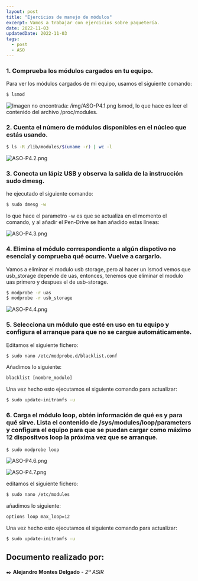 ```yaml
---
layout: post
title: "Ejercicios de manejo de módulos"
excerpt: Vamos a trabajar con ejercicios sobre paquetería.
date: 2022-11-03
updatedDate: 2022-11-03
tags:
  - post
  - ASO
---
```



### 1. Comprueba los módulos cargados en tu equipo.

Para ver los módulos cargados de mi equipo, usamos el siguiente comando:

```bash
$ lsmod
```
![Imagen no encontrada: /img/ASO-P4.1.png](/img/ASO-P4.1.png "Imagen no encontrada: /img/ASO-P4.1.png")
lsmod, lo que hace es leer el contenido del archivo /proc/modules.
### 2. Cuenta el número de módulos disponibles en el núcleo que estás usando.

```bash
$ ls -R /lib/modules/$(uname -r) | wc -l
```
![ASO-P4.2.png](/img/ASO-P4.2.png)
### 3. Conecta un lápiz USB y observa la salida de la instrucción sudo dmesg.

he ejecutado el siguiente comando:

```bash
$ sudo dmesg -w
```
lo que hace el parametro -w es que se actualiza en el momento el comando, y al añadir el Pen-Drive se han añadido estas líneas:

![ASO-P4.3.png](/img/ASO-P4-3.png)

### 4. Elimina el módulo correspondiente a algún dispotivo no esencial y comprueba qué ocurre. Vuelve a cargarlo.

Vamos a eliminar el modulo usb storage, pero al hacer un lsmod vemos que usb_storage depende de uas, entonces, tenemos que eliminar el modulo uas primero y despues el de usb-storage.
```bash
$ modprobe -r uas
$ modprobe -r usb_storage
```
![ASO-P4.4.png](/img/ASO-P4.4.png)

### 5. Selecciona un módulo que esté en uso en tu equipo y configura el arranque para que no se cargue automáticamente.

Editamos el siguiente fichero:
```bash
$ sudo nano /etc/modprobe.d/blacklist.conf
```

Añadimos lo siguiente:
```txt
blacklist [nombre_modulo]
```

Una vez hecho esto ejecutamos el siguiente comando para actualizar:
```bash
$ sudo update-initramfs -u
```
### 6. Carga el módulo loop, obtén información de qué es y para qué sirve. Lista el contenido de /sys/modules/loop/parameters y configura el equipo para que se puedan cargar como máximo 12 dispositvos loop la próxima vez que se arranque.

```bash
$ sudo modprobe loop
```
![ASO-P4.6.png](/img/ASO-P4.6.png)

![ASO-P4.7.png](/img/ASO-P4.7.png)

editamos el siguiente fichero:

```bash
$ sudo nano /etc/modules
```

añadimos lo siguiente:

```txt
options loop max_loop=12
```

Una vez hecho esto ejecutamos el siguiente comando para actualizar:
```bash
$ sudo update-initramfs -u
```


## **Documento realizado por:**

 ✒️ **Alejandro Montes Delgado** - *2º ASIR*
